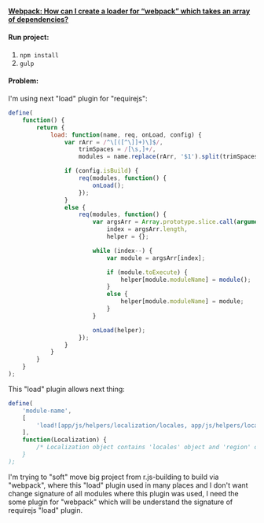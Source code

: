 #### [Webpack: How can I create a loader for “webpack” which takes an array of dependencies?](http://stackoverflow.com/questions/35280020/webpack-how-can-i-create-a-loader-for-webpack-which-takes-an-array-of-depende) 

#### Run project:
1. `npm install`
2. `gulp`

#### Problem:
I'm using next "load" plugin for "requirejs":
 
```javascript
define(
    function() {
        return {
            load: function(name, req, onLoad, config) {
                var rArr = /^\[([^\]]+)\]$/,
                    trimSpaces = /[\s,]+/,
                    modules = name.replace(rArr, '$1').split(trimSpaces);

                if (config.isBuild) {
                    req(modules, function() {
                        onLoad();
                    });
                }
                else {
                    req(modules, function() {
                        var argsArr = Array.prototype.slice.call(arguments),
                            index = argsArr.length,
                            helper = {};

                        while (index--) {
                            var module = argsArr[index];

                            if (module.toExecute) {
                                helper[module.moduleName] = module();
                            }
                            else {
                                helper[module.moduleName] = module;
                            }
                        }

                        onLoad(helper);
                    });
                }
            }
        }
    }
);
```
This "load" plugin allows next thing:

```javascript
define(
    'module-name',
    [
        'load![app/js/helpers/localization/locales, app/js/helpers/localization/regions]'
    ],
    function(Localization) {
        /* Localization object contains 'locales' object and 'region' object* /
    }
);
```

I'm trying to "soft" move big project from r.js-building to build via "webpack", where this "load"
plugin used in many places and I don't want change signature of all modules where this plugin was used, I need the some 
plugin for "webpack" which will be understand the signature of requirejs "load" plugin.
